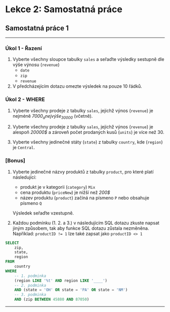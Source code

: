 # Lekce 2: Samostatná práce

## Samostatná práce 1
---

### Úkol 1 - Řazení

1. Vyberte všechny sloupce tabulky `sales` a seřaďte výsledky sestupně dle výše výnosu (`revenue`) 
    - `date`
    - `zip`
    - `revenue`
2. V předcházejícím dotazu omezte výsledek na pouze 10 řádků.

### Úkol 2 - WHERE

1. Vyberte všechny prodeje z tabulky `sales`, jejichž výnos (`revenue`) je nejméně _7000$_ a nejvýše _30000$_ (včetně).

2. Vyberte všechny prodeje z tabulky `sales`, jejichž výnos (`revenue`) je alespoň _20000$_ a zároveň počet prodaných kusů (`units`) je více než 30.

3. Vyberte všechny jedinečné státy (`state`) z tabulky `country`, kde (`region`) je `Central`.

### [Bonus]

1. Vyberte jedinečné názvy produktů z tabulky `product`, pro které platí následující:
    - produkt je v kategorii (`category`) `Mix`
    - cena produktu (`priceNew`) je nižší než _200$_
    - název produktu (`product`) začíná na písmeno `P` nebo obsahuje písmeno `Q`
    
    Výsledek seřaďte vzestupně.

2. Každou podmínku (1. 2. a 3.) v následujícím SQL dotazu zkuste napsat jiným způsobem, tak aby funkce SQL dotazu zůstala nezměněna. Například: `productID != 1` lze také zapsat jako `productID <> 1`

```sql 
SELECT 
    zip, 
    state, 
    region
FROM 
    country
WHERE 
    -- 1. podminka
    (region LIKE '%t' AND region LIKE '____')
    -- 2. podminka 
    AND (state = 'OH' OR state = 'PA' OR state = 'NM')
    -- 3. podminka
    AND (zip BETWEEN 45880 AND 87050)
```

---
